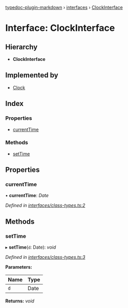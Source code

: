 [typedoc-plugin-markdown](../README.md) › [interfaces](../modules/interfaces.md) › [ClockInterface](interfaces.clockinterface.md)

# Interface: ClockInterface

## Hierarchy

* **ClockInterface**

## Implemented by

* [Clock](../classes/interfaces.clock.md)

## Index

### Properties

* [currentTime](interfaces.clockinterface.md#currenttime)

### Methods

* [setTime](interfaces.clockinterface.md#settime)

## Properties

###  currentTime

• **currentTime**: *Date*

*Defined in [interfaces/class-types.ts:2](https://github.com/tgreyuk/typedoc-plugin-markdown/blob/cb4f845/examples/src/interfaces/class-types.ts#L2)*

## Methods

###  setTime

▸ **setTime**(`d`: Date): *void*

*Defined in [interfaces/class-types.ts:3](https://github.com/tgreyuk/typedoc-plugin-markdown/blob/cb4f845/examples/src/interfaces/class-types.ts#L3)*

**Parameters:**

Name | Type |
------ | ------ |
`d` | Date |

**Returns:** *void*
